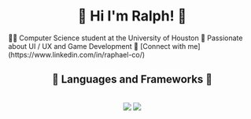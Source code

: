 <h1 align="center">👋 Hi I'm Ralph! 👋</h1>
<div class = "left-aligned">
    👨‍💻 Computer Science student at the University of Houston
    💭 Passionate about UI / UX and Game Development
    🔗 [Connect with me](https://www.linkedin.com/in/raphael-co/)
</div>

<h2 align="center">💫 Languages and Frameworks 💫</h2>
<br/>
<div align="center">
    <img src="https://skillicons.dev/icons?i=react,cpp,html,css,vscode,github,figma,git" />
    <img src="https://skillicons.dev/icons?i=nodejs,python,javascript,typescript" /><br>
</div>
